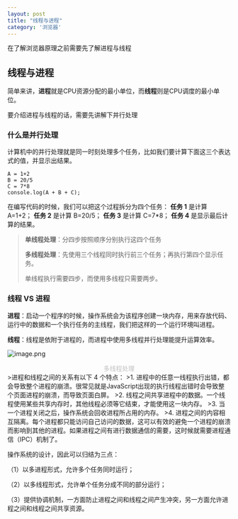 ```yaml
---
layout: post
title: "线程与进程"
category: '浏览器'
---
```

在了解浏览器原理之前需要先了解进程与线程

## 线程与进程
简单来讲，**进程**就是CPU资源分配的最小单位，而**线程**则是CPU调度的最小单位。

要介绍进程与线程的话，需要先讲解下并行处理
### 什么是并行处理
计算机中的并行处理就是同一时刻处理多个任务，比如我们要计算下面这三个表达式的值，并显示出结果。
```
A = 1+2
B = 20/5
C = 7*8
console.log(A + B + C);
```
在编写代码的时候，我们可以把这个过程拆分为四个任务：
**任务 1** 是计算 A=1+2；
**任务 2** 是计算 B=20/5；
**任务 3** 是计算 C=7*8；
**任务 4** 是显示最后计算的结果。
>**单线程处理**：分四步按照顺序分别执行这四个任务
>
>**多线程处理**：先使用三个线程同时执行前三个任务；再执行第四个显示任务。
>
>单线程执行需要四步，而使用多线程只需要两步。

###  线程 VS 进程

**进程**：启动一个程序的时候，操作系统会为该程序创建一块内存，用来存放代码、运行中的数据和一个执行任务的主线程，我们把这样的一个运行环境叫进程。

**线程**：线程是依附于进程的，而进程中使用多线程并行处理能提升运算效率。

![image.png](../../../images/process1.png) 
<center style="font-size:14px;color:#C0C0C0;">多线程处理</center> 
>进程和线程之间的关系有以下 4 个特点：
>1.  进程中的任意一线程执行出错，都会导致整个进程的崩溃。很常见就是JavaScript出现的执行线程出错时会导致整个页面进程的崩溃，而导致页面白屏。
>2.  线程之间共享进程中的数据。一个线程使用某些共享内存时，其他线程必须等它结束，才能使用这一块内存。
>3.  当一个进程关闭之后，操作系统会回收进程所占用的内存。
>4.  进程之间的内容相互隔离。每个进程都只能访问自己访问的数据，这可以有效的避免一个进程的崩溃而影响到其他的进程。如果进程之间有进行数据通信的需要，这时候就需要进程通信（IPC）机制了。


操作系统的设计，因此可以归结为三点：

 （1）以多进程形式，允许多个任务同时运行；

 （2）以多线程形式，允许单个任务分成不同的部分运行；
 
 （3）提供协调机制，一方面防止进程之间和线程之间产生冲突，另一方面允许进程之间和线程之间共享资源。

